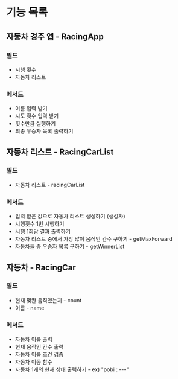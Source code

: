 # 기능 목록

## 자동차 경주 앱 - RacingApp
### 필드
- 시행 횟수
- 자동차 리스트
### 메서드
- 이름 입력 받기
- 시도 횟수 입력 받기
- 횟수만큼 실행하기
- 최종 우승자 목록 출력하기

## 자동차 리스트 - RacingCarList
### 필드
- 자동차 리스트 - racingCarList
### 메서드
- 입력 받은 값으로 자동차 리스트 생성하기 (생성자)
- 시행횟수 1번 시행하기
- 시행 1회당 결과 출력하기
- 자동차 리스트 중에서 가장 많이 움직인 칸수 구하기 - getMaxForward
- 자동차들 중 우승자 목록 구하기 - getWinnerList

## 자동차 - RacingCar
### 필드 
- 현재 몇칸 움직였는지 - count
- 이름 - name
### 메서드
- 자동차 이름 출력
- 현재 움직인 칸수 출력
- 자동차 이름 조건 검증
- 자동차 이동 함수
- 자동차 1개의 현재 상태 출력하기 - ex) "pobi : ---"